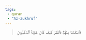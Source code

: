 ```yaml
---
tags: 
 - quran 
 - "Az-Zukhruf"
---
```


> فَٱنتَقَمۡنَا مِنۡهُمۡۖ فَٱنظُرۡ كَيۡفَ كَانَ عَٰقِبَةُ ٱلۡمُكَذِّبِينَ
